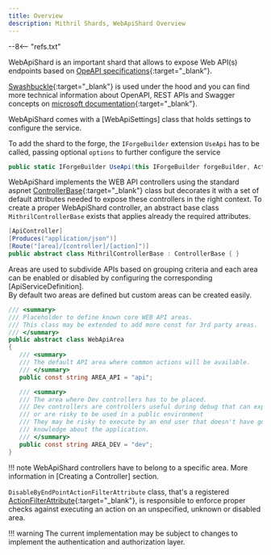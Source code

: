 ```yaml
---
title: Overview
description: Mithril Shards, WebApiShard Overview
---
```

--8<-- "refs.txt"

WebApiShard is an important shard that allows to expose Web API(s) endpoints based on [OpeAPI specifications](https://swagger.io/specification/){:target="_blank"}.

[Swashbuckle](https://github.com/domaindrivendev/Swashbuckle.AspNetCore){:target="_blank"} is used under the hood and you can find more technical information about OpenAPI, REST APIs and Swagger concepts on [microsoft documentation](https://docs.microsoft.com/it-it/aspnet/core/tutorials/web-api-help-pages-using-swagger?view=aspnetcore-5.0){:target="_blank"}.

WebApiShard comes with a [WebApiSettings] class that holds settings to configure the service.

To add the shard to the forge, the `IForgeBuilder` extension `UseApi` has to be called, passing optional `options` to further configure the service

```c#
public static IForgeBuilder UseApi(this IForgeBuilder forgeBuilder, Action<WebApiOptions>? options = null)
```

WebApiShard implements the WEB API controllers using the standard aspnet [ControllerBase](https://docs.microsoft.com/en-us/dotnet/api/microsoft.aspnetcore.mvc.controllerbase?view=aspnetcore-5.0){:target="_blank"} class but decorates it with a set of default attributes needed to expose these controllers in the right context.
To create a proper WebApiShard controller, an abstract base class `MithrilControllerBase` exists that applies already the required attributes.

```c#
[ApiController]
[Produces("application/json")]
[Route("[area]/[controller]/[action]")]
public abstract class MithrilControllerBase : ControllerBase { }
```

Areas are used to subdivide APIs based on grouping criteria and each area can be enabled or disabled by configuring the corresponding [ApiServiceDefinition].  
By default two areas are defined but custom areas can be created easily.

```c#
/// <summary>
/// Placeholder to define known core WEB API areas.
/// This class may be extended to add more const for 3rd party areas.
/// </summary>
public abstract class WebApiArea
{
   /// <summary>
   /// The default API area where common actions will be available.
   /// </summary>
   public const string AREA_API = "api";

   /// <summary>
   /// The area where Dev controllers has to be placed.
   /// Dev controllers are controllers useful during debug that can expose internal details
   /// or are risky to be used in a public environment
   /// They may be risky to execute by an end user that doesn't have good technical details
   /// knowledge about the application.
   /// </summary>
   public const string AREA_DEV = "dev";
}
```

!!! note
	WebApiShard controllers have to belong to a specific area. More information in [Creating a Controller] section.

`DisableByEndPointActionFilterAttribute` class, that's a registered [ActionFilterAttribute](https://docs.microsoft.com/en-us/dotnet/api/microsoft.aspnetcore.mvc.filters.actionfilterattribute?view=aspnetcore-5.0){:target="_blank"}, is responsible to enforce proper checks against executing an action on an unspecified, unknown or disabled area.

!!! warning
	The current implementation may be subject to changes to implement the authentication and authorization layer.